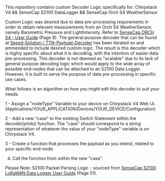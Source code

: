This repository contains custom Decoder Logic specifically for:
    Chirpstack V4
    &&
    SenseCap S2100 DataLogger
    &&
    SenseCap Orch S4 WeatherSensor

Custom Logic was desired due to data pre-processing requirements in order to obtain relevant measurements from an Orch S4 WeatherSensor, namely Barometric Pressure and LightIntensity. Refer to [SenseCap ORCH S4 - User Guide](https://files.seeedstudio.com/products/101990661/doc/SenseCAP%20ORCH%20S4%20-%20User%20Guide%20v1.1.pdf) (Page 8).
The general purpose decoder that can be found at [Seeed-Solution / TTN-Payload-Decoder](https://github.com/Seeed-Solution/TTN-Payload-Decoder) has been iterated on and ammended to include desired custom logic.
The result is this decoder which is highly specific about what it is decoding, with the intention of easier data pre-processing.
This decoder is not deemed as "scalable" due to its lack of general purpose decoding logic which would apply to the wide array of possible end-nodes that can be attached to an S2100 Data Logger.
However, it is built to serve the purpose of data pre-processing in specific use cases.

What follows is an algorithm on how you might edit this decoder to suit your needs.

1 - Assign a "nodeType" Variable to your device on Chirpstack V4 Web UI. (Applications/YOUR_APPLICATION/Devices/YOUR_DEVICE/Configuration)

2 - Add a new "case" to the existing Switch Statement within the decodeUplink() function.
        The "case" should correspond to a string representation of whatever the value of your "nodeType" variable is on Chirpstack V4.

3 - Create a function that processes the payload as you intend, related to your specific end-node.

4. Call the function from within the new "case".

Please Note: S2100 Packet Parsing Logic - sourced from [SenseCap S2100 LoRaWAN Data Logger User Guide](https://files.seeedstudio.com/products/SenseCAP/S2100/SenseCAP%20S2100%20LoRaWAN%20Data%20Logger%20User%20Guide.pdf) (Page 51).

